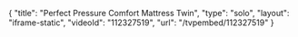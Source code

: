 {
    "title": "Perfect Pressure Comfort Mattress  Twin",
    "type": "solo",
    "layout": "iframe-static",
    "videoId": "112327519",
    "url": "\/tvpembed\/112327519"
}